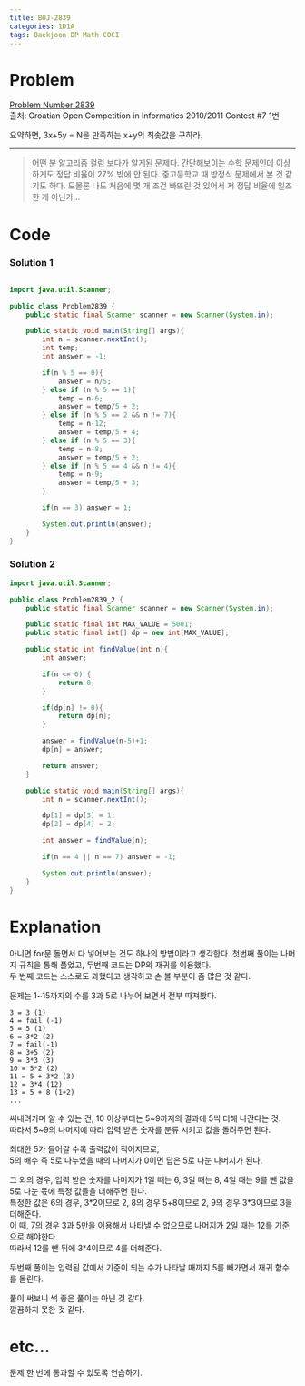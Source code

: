```yaml
---
title: BOJ-2839
categories: 1D1A
tags: Baekjoon DP Math COCI 
---
```


# Problem
[Problem Number 2839](https://www.acmicpc.net/problem/2839)  
출처: Croatian Open Competition in Informatics 2010/2011 Contest #7 1번

요약하면,
3x+5y = N을 만족하는 x+y의 최솟값을 구하라.

* * *

> 어떤 분 알고리즘 컬럼 보다가 알게된 문제다. 간단해보이는 수학 문제인데 이상하게도 정답 비율이 27% 밖에 안 된다. 중고등학교 때 방정식 문제에서 본 것 같기도 하다. 모몰론 나도 처음에 몇 개 조건 빠뜨린 것 있어서 저 정답 비율에 일조한 게 아닌가...

# Code

### Solution 1
~~~java

import java.util.Scanner;

public class Problem2839 {
    public static final Scanner scanner = new Scanner(System.in);

    public static void main(String[] args){
        int n = scanner.nextInt();
        int temp;
        int answer = -1;

        if(n % 5 == 0){
            answer = n/5;
        } else if (n % 5 == 1){
            temp = n-6;
            answer = temp/5 + 2;
        } else if (n % 5 == 2 && n != 7){
            temp = n-12;
            answer = temp/5 + 4;
        } else if (n % 5 == 3){
            temp = n-8;
            answer = temp/5 + 2;
        } else if (n % 5 == 4 && n != 4){
            temp = n-9;
            answer = temp/5 + 3;
        }

        if(n == 3) answer = 1;

        System.out.println(answer);
    }
}
~~~

### Solution 2
~~~java
import java.util.Scanner;

public class Problem2839_2 {
    public static final Scanner scanner = new Scanner(System.in);

    public static final int MAX_VALUE = 5001;
    public static final int[] dp = new int[MAX_VALUE];

    public static int findValue(int n){
        int answer;

        if(n <= 0) {
            return 0;
        }

        if(dp[n] != 0){
            return dp[n];
        }

        answer = findValue(n-5)+1;
        dp[n] = answer;

        return answer;
    }

    public static void main(String[] args){
        int n = scanner.nextInt();

        dp[1] = dp[3] = 1;
        dp[2] = dp[4] = 2;

        int answer = findValue(n);

        if(n == 4 || n == 7) answer = -1;

        System.out.println(answer);
    }
}
~~~

# Explanation  
아니면 for문 돌면서 다 넣어보는 것도 하나의 방법이라고 생각한다.
첫번째 풀이는 나머지 규칙을 통해 풀었고, 두번째 코드는 DP와 재귀를 이용했다.  
두 번째 코드는 스스로도 과했다고 생각하고 손 볼 부분이 좀 많은 것 같다.  

문제는 1~15까지의 수를 3과 5로 나누어 보면서 전부 따져봤다.

```
3 = 3 (1)  
4 = fail (-1)  
5 = 5 (1)  
6 = 3*2 (2)  
7 = fail(-1)  
8 = 3+5 (2)  
9 = 3*3 (3)  
10 = 5*2 (2)  
11 = 5 + 3*2 (3)  
12 = 3*4 (12)  
13 = 5 + 8 (1+2)  
...  
```

써내려가며 알 수 있는 건, 10 이상부터는 5~9까지의 결과에 5씩 더해 나간다는 것.  
따라서 5~9의 나머지에 따라 입력 받은 숫자를 분류 시키고 값을 돌려주면 된다.  

최대한 5가 들어갈 수록 출력값이 적어지므로,  
5의 배수 즉 5로 나누었을 때의 나머지가 0이면 답은 5로 나눈 나머지가 된다.  

그 외의 경우, 입력 받은 숫자를 나머지가 1일 때는 6, 3일 때는 8, 4일 때는 9를 뺀 값을 5로 나눈 몫에 특정 값들을 더해주면 된다.  
특정한 값은 6의 경우, 3\*2이므로 2, 8의 경우 5+8이므로 2, 9의 경우 3\*3이므로 3을 더해준다.  
이 때, 7의 경우 3과 5만을 이용해서 나타낼 수 없으므로 나머지가 2일 때는 12를 기준으로 해야한다.  
따라서 12를 뺀 뒤에 3\*4이므로 4를 더해준다.

두번째 풀이는 입력된 값에서 기준이 되는 수가 나타날 때까지 5를 빼가면서 재귀 함수를 돌린다.

풀이 써보니 썩 좋은 풀이는 아닌 것 같다.  
깔끔하지 못한 것 같다.

# etc...
문제 한 번에 통과할 수 있도록 연습하기. 




